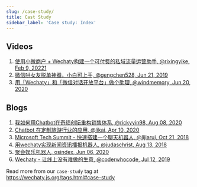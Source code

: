 ```yaml
---
slug: /case-study/
title: Cast Study
sidebar_label: 'Case study: Index'
---
```


<!-- case study - Shows how users successfully employed this technology in the real world. -->

## Videos

1. [使用小微商户 + Wechaty构建一个可付费的私域流量运营助手, @rixingyike, Feb 9, 20221](money-bot.mdx)
1. [微信哄女友脱单神器，小白可上手, @gengchen528, Jun 21, 2019](coaxer-bot.mdx)
1. [用「Wechaty」和「微信对话开放平台」做个助理, @windmemory, Jun 20, 2020](assistant-bot.mdx)

## Blogs

1. [我如何用Chatbot在奇绩创坛重构销售体系, @rickyyin98, Aug 08, 2020](https://wechaty.js.org/2020/08/08/qijibot-sales-automation/)
1. [Chatbot 在定制旅游行业的应用, @likai, Apr 10, 2020](https://wechaty.js.org/2020/04/10/chatbot-on-uniqueway/)
1. [Microsoft Tech Summit - 快速搭建一个聊天机器人, @lijiarui, Oct 21, 2018](https://wechaty.js.org/2018/10/21/microsoft-tech-summit-chatbot-quick-started/)
1. [用wechaty实现新闻资讯播报机器人, @judaschrist, Aug 13, 2018](https://wechaty.js.org/2018/08/13/wechaty-xiaoli-bot/)
1. [聚会娱乐机器人, osindex, Jun 06, 2020](https://wechaty.js.org/2020/06/06/wechaty-game-bot/)
1. [Wechaty - 让线上没有难做的生意, @coderwhocode, Jul 12, 2019](https://wechaty.js.org/2019/07/12/wechaty-business-easy-pay/)

Read more from our `case-study` tag at <https://wechaty.js.org/tags.html#case-study>
